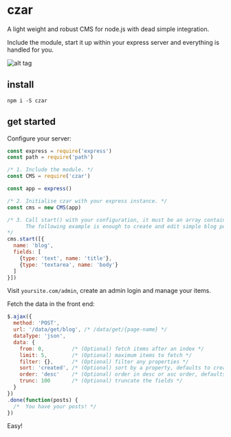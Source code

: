 # czar

A light weight and robust CMS for node.js with dead simple integration.

Include the module, start it up within your express server and everything is handled for you.

![alt tag](http://i.imgur.com/LpNxVnU.png)


## install

`npm i -S czar`

## get started

Configure your server:

```javascript
const express = require('express')
const path = require('path')

/* 1. Include the module. */
const CMS = require('czar')

const app = express()

/* 2. Initialise czar with your express instance. */
const cms = new CMS(app)

/* 3. Call start() with your configuration, it must be an array containing sections.
      The following example is enough to create and edit simple blog posts.
*/
cms.start([{
  name: 'blog',
  fields: [
    {type: 'text', name: 'title'},
    {type: 'textarea', name: 'body'}
  ]
}])
```

Visit `yoursite.com/admin`, create an admin login and manage your items.

Fetch the data in the front end:

```javascript
$.ajax({
  method: 'POST',
  url: '/data/get/blog', /* /data/get/{page-name} */
  dataType: 'json',
  data: {
    from: 0,         /* (Optional) fetch items after an index */
    limit: 5,        /* (Optional) maximum items to fetch */
    filter: {},      /* (Optional) filter any properties */
    sort: 'created', /* (Optional) sort by a property, defaults to creation time */
    order: 'desc'    /* (Optional) order in desc or asc order, defaults to desc */
    trunc: 100       /* (Optional) truncate the fields */
  }
})
.done(function(posts) {
  /*  You have your posts! */
})
```

Easy!
